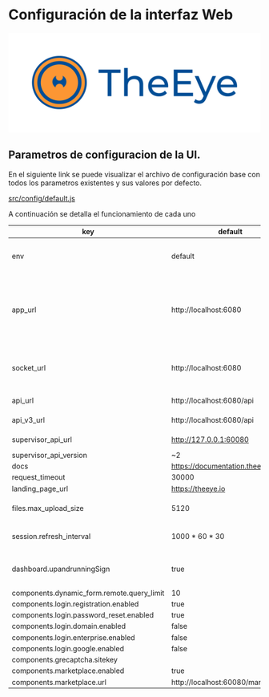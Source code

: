 # Configuración de la interfaz Web

[![theeye.io](../images/logo-theeye-theOeye-logo2.png)](https://theeye.io/en/index.html)

## Parametros de configuracion de la UI.

En el siguiente link se puede visualizar el archivo de configuración base con todos los parametros existentes y sus valores por defecto.

[src/config/default.js](https://github.com/theeye-io-team/theeye-web/blob/master/src/config/default.js)

A continuación se detalla el funcionamiento de cada uno


 | key                                        | default                              | description                                 | 
 | -----                                      | -----                                | -----                                       | 
 | env                                        | default                            | production , development or a custom value | 
 | app_url                                    | http://localhost:6080              | This is the webserver base url. the gateway has included a webserver to serve the web ui  | 
 | socket_url                                 | http://localhost:6080              | socket server url. this is equal to the app_url or gateway url | 
 | api_url                                    | http://localhost:6080/api          | gateway api url | 
 | api_v3_url                                 | http://localhost:6080/api          | gateway api url | 
 | supervisor_api_url                         | http://127.0.0.1:60080             | supervisor api url | 
 | supervisor_api_version                     | ~2                                 |                                             | 
 | docs                                       | https://documentation.theeye.io    |                                             | 
 | request_timeout                            | 30000                                |                                             | 
 | landing_page_url                           | https://theeye.io                  |                                             | 
 | files.max_upload_size                      | 5120                                 | maximum allowed upload size                 | 
 | session.refresh_interval                   | 1000 * 60 * 30                       | refresh interval in milliseconds            | 
 | dashboard.upandrunningSign                 | true                                 | enable/disable monitors up and running sign | 
 | components.dynamic_form.remote.query_limit | 10                                   |                                             | 
 | components.login.registration.enabled      | true                                 |                                             | 
 | components.login.password_reset.enabled    | true                                 |                                             | 
 | components.login.domain.enabled            | false                                |                                             | 
 | components.login.enterprise.enabled        | false                                |                                             | 
 | components.login.google.enabled            | false                                |                                             | 
 | components.grecaptcha.sitekey              |                                      |                                             | 
 | components.marketplace.enabled             | true                                 |                                             | 
 | components.marketplace.url                 | http://localhost:60080/marketplace |                                             | 
